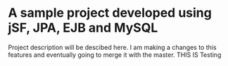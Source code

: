 # A sample project developed using jSF, JPA, EJB and MySQL

Project description will be descibed here. 
I am making a changes to this features and eventually going to merge it with the master. THIS IS Testing
